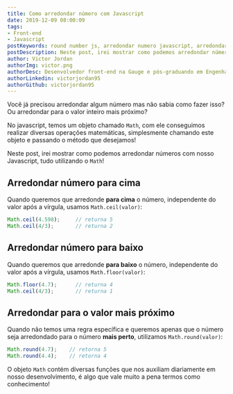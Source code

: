 ```yaml
---
title: Como arredondar número com Javascript
date: 2019-12-09 08:00:09
tags:
- Front-end
- Javascript
postKeywords: round number js, arredondar numero javascript, arredondar cima js, retornar inteiro proximo, arredondar, javascript, round, ES6, front-end
postDescription: Neste post, irei mostrar como podemos arredondar números com nosso Javascript, tudo utilizando o Math, de uma maneira simples e rápida, que nos garante um bom desenvolvimento e eficácia em nossos códigos!
author: Victor Jordan
authorImg: victor.png
authorDesc: Desenvolvedor front-end na Gauge e pós-graduando em Engenharia de Software pela PUC-MG e formado em Banco de Dados pela Fatec, apaixonado por usabilidade, performance e UX!
authorLinkedin: victorjordan95
authorGithub: victorjordan95
---
```


Você já precisou arredondar algum número mas não sabia como fazer isso?
Ou arredondar para o valor inteiro mais próximo?

No javascript, temos um objeto chamado `Math`, com ele conseguimos realizar diversas operações matemáticas, simplesmente chamando este objeto e passando o método que desejamos! 

Neste post, irei mostrar como podemos arredondar números com nosso Javascript, tudo utilizando o `Math`!

<!-- more -->

## Arredondar número para cima

Quando queremos que arredonde **para cima** o número, independente do valor após a vírgula, usamos `Math.ceil(valor)`:

```javascript
Math.ceil(4.598);     // returna 5
Math.ceil(4/3);       // returna 2
```

## Arredondar número para baixo

Quando queremos que arredonde **para baixo** o número, independente do valor após a vírgula, usamos `Math.floor(valor)`:

```javascript
Math.floor(4.7);      // returna 4
Math.ceil(4/3);       // returna 1
```

## Arredondar para o valor mais próximo

Quando não temos uma regra específica e queremos apenas que o número seja arredondado para o número **mais perto**, utilizamos `Math.round(valor)`:

```javascript
Math.round(4.7);    // retorna 5
Math.round(4.4);    // retorna 4
```

O objeto `Math` contém diversas funções que nos auxiliam diariamente em nosso desenvolvimento, é algo que vale muito a pena termos como conhecimento!
